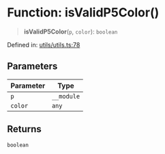 # Function: isValidP5Color()

> **isValidP5Color**(`p`, `color`): `boolean`

Defined in: [utils/utils.ts:78](https://github.com/humanbydefinition/p5.asciify/blob/db219ebd919c345fc51a95258e4a8ccb5b2fd6a3/src/lib/utils/utils.ts#L78)

## Parameters

| Parameter | Type       |
| --------- | ---------- |
| `p`       | `__module` |
| `color`   | `any`      |

## Returns

`boolean`
